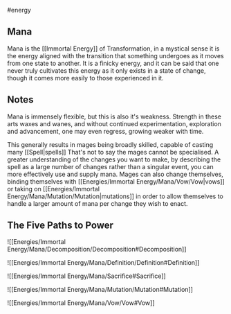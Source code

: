 #energy
## Mana
Mana is the [[Immortal Energy]] of Transformation, in a mystical sense it is the energy aligned with the transition that something undergoes as it moves from one state to another. It is a finicky energy, and it can be said that one never truly cultivates this energy as it only exists in a state of change, though it comes more easily to those experienced in it.

## Notes
Mana is immensely flexible, but this is also it's weakness. Strength in these arts waxes and wanes, and without continued experimentation, exploration and advancement, one may even regress, growing weaker with time.

This generally results in mages being broadly skilled, capable of casting many [[Spell|spells]] That's not to say the mages cannot be specialised. A greater understanding of the changes you want to make, by describing the spell as a large number of changes rather than a singular event, you can more effectively use and supply mana. Mages can also change themselves, binding themselves with [[Energies/Immortal Energy/Mana/Vow/Vow|vows]] or taking on [[Energies/Immortal Energy/Mana/Mutation/Mutation|mutations]] in order to allow themselves to handle a larger amount of mana per change they wish to enact.

## The Five Paths to Power
![[Energies/Immortal Energy/Mana/Decomposition/Decomposition#Decomposition]]

![[Energies/Immortal Energy/Mana/Definition/Definition#Definition]]

![[Energies/Immortal Energy/Mana/Sacrifice#Sacrifice]]

![[Energies/Immortal Energy/Mana/Mutation/Mutation#Mutation]]

![[Energies/Immortal Energy/Mana/Vow/Vow#Vow]]
